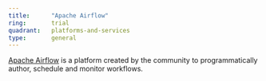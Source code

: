 ```yaml
---
title:      "Apache Airflow"
ring:       trial
quadrant:   platforms-and-services
type:       general
---
```


[Apache Airflow](https://airflow.apache.org/) is a platform created by the community to programmatically author, schedule and monitor workflows.